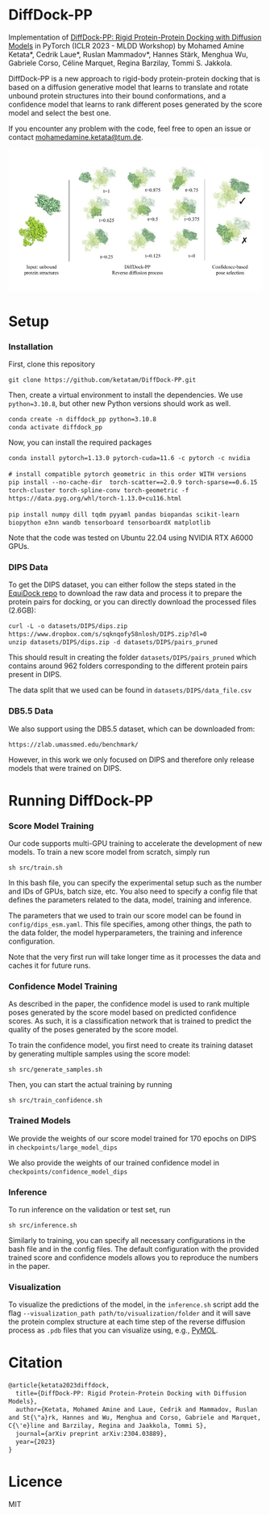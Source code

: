 # DiffDock-PP
Implementation of [DiffDock-PP: Rigid Protein-Protein Docking with Diffusion Models](https://arxiv.org/abs/2304.03889) in PyTorch (ICLR 2023 - MLDD Workshop) by Mohamed Amine Ketata*, Cedrik Laue*, Ruslan Mammadov*, Hannes Stärk, Menghua Wu, Gabriele Corso, Céline Marquet, Regina Barzilay, Tommi S. Jakkola.

DiffDock-PP is a new approach to rigid-body protein-protein docking that is based on a diffusion generative model that learns to translate and rotate unbound protein structures into their bound conformations, and a confidence model that learns to rank different poses generated by the score model and select the best one. 

If you encounter any problem with the code, feel free to open an issue or contact mohamedamine.ketata@tum.de.

![diffdock_pp.jpeg](diffdock_pp.jpeg)

# Setup

### Installation

First, clone this repository
```
git clone https://github.com/ketatam/DiffDock-PP.git
```
Then, create a virtual environment to install the dependencies. We use `python=3.10.8`, but other new Python versions should work as well.
```
conda create -n diffdock_pp python=3.10.8
conda activate diffdock_pp
```

Now, you can install the required packages
```
conda install pytorch=1.13.0 pytorch-cuda=11.6 -c pytorch -c nvidia

# install compatible pytorch geometric in this order WITH versions
pip install --no-cache-dir  torch-scatter==2.0.9 torch-sparse==0.6.15 torch-cluster torch-spline-conv torch-geometric -f https://data.pyg.org/whl/torch-1.13.0+cu116.html

pip install numpy dill tqdm pyyaml pandas biopandas scikit-learn biopython e3nn wandb tensorboard tensorboardX matplotlib
```
Note that the code was tested on Ubuntu 22.04 using NVIDIA RTX A6000 GPUs.

### DIPS Data
To get the DIPS dataset, you can either follow the steps stated in the [EquiDock repo](https://github.com/octavian-ganea/equidock_public#dips-data) to download the raw data and process it to prepare the protein pairs for docking, or you can directly download the processed files (2.6GB):
```
curl -L -o datasets/DIPS/dips.zip https://www.dropbox.com/s/sqknqofy58nlosh/DIPS.zip?dl=0
unzip datasets/DIPS/dips.zip -d datasets/DIPS/pairs_pruned
```
This should result in creating the folder `datasets/DIPS/pairs_pruned` which contains around 962 folders corresponding to the different protein pairs present in DIPS.

The data split that we used can be found in `datasets/DIPS/data_file.csv`

### DB5.5 Data
We also support using the DB5.5 dataset, which can be downloaded from:
```
https://zlab.umassmed.edu/benchmark/
```
However, in this work we only focused on DIPS and therefore only release models that were trained on DIPS.

# Running DiffDock-PP
### Score Model Training
Our code supports multi-GPU training to accelerate the development of new models. To train a new score model from scratch, simply run
```
sh src/train.sh
```
In this bash file, you can specify the experimental setup such as the number and IDs of GPUs, batch size, etc. You also need to specify a config file that defines the parameters related to the data, model, training and inference. 

The parameters that we used to train our score model can be found in `config/dips_esm.yaml`. This file specifies, among other things, the path to the data folder, the model hyperparameters, the training and inference configuration.

Note that the very first run will take longer time as it processes the data and caches it for future runs.

### Confidence Model Training
As described in the paper, the confidence model is used to rank multiple poses generated by the score model based on predicted confidence scores. As such, it is a classification network that is trained to predict the quality of the poses generated by the score model. 

To train the confidence model, you first need to create its training dataset by generating multiple samples using the score model:
```
sh src/generate_samples.sh
```
Then, you can start the actual training by running
```
sh src/train_confidence.sh
```

### Trained Models
We provide the weights of our score model trained for 170 epochs on DIPS in `checkpoints/large_model_dips`

We also provide the weights of our trained confidence model in `checkpoints/confidence_model_dips`
### Inference
To run inference on the validation or test set, run
```
sh src/inference.sh
```
Similarly to training, you can specify all necessary configurations in the bash file and in the config files. The default configuration with the provided trained score and confidence models allows you to reproduce the numbers in the paper.

### Visualization
To visualize the predictions of the model, in the `inference.sh` script add the flag `--visualization_path path/to/visualization/folder` and it will save the protein complex structure at each time step of the reverse diffusion process as `.pdb` files that you can visualize using, e.g., [PyMOL](https://pymol.org/2/).

# Citation
```
@article{ketata2023diffdock,
  title={DiffDock-PP: Rigid Protein-Protein Docking with Diffusion Models},
  author={Ketata, Mohamed Amine and Laue, Cedrik and Mammadov, Ruslan and St{\"a}rk, Hannes and Wu, Menghua and Corso, Gabriele and Marquet, C{\'e}line and Barzilay, Regina and Jaakkola, Tommi S},
  journal={arXiv preprint arXiv:2304.03889},
  year={2023}
}
```
# Licence
MIT